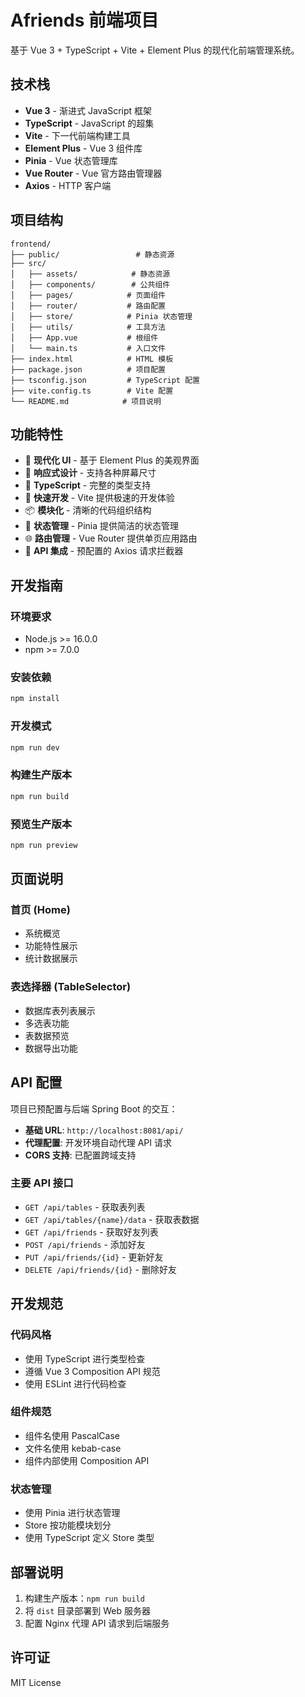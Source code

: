 # Afriends 前端项目

基于 Vue 3 + TypeScript + Vite + Element Plus 的现代化前端管理系统。

## 技术栈

- **Vue 3** - 渐进式 JavaScript 框架
- **TypeScript** - JavaScript 的超集
- **Vite** - 下一代前端构建工具
- **Element Plus** - Vue 3 组件库
- **Pinia** - Vue 状态管理库
- **Vue Router** - Vue 官方路由管理器
- **Axios** - HTTP 客户端

## 项目结构

```
frontend/
├── public/                 # 静态资源
├── src/
│   ├── assets/            # 静态资源
│   ├── components/        # 公共组件
│   ├── pages/            # 页面组件
│   ├── router/           # 路由配置
│   ├── store/            # Pinia 状态管理
│   ├── utils/            # 工具方法
│   ├── App.vue           # 根组件
│   └── main.ts           # 入口文件
├── index.html            # HTML 模板
├── package.json          # 项目配置
├── tsconfig.json         # TypeScript 配置
├── vite.config.ts        # Vite 配置
└── README.md            # 项目说明
```

## 功能特性

- 🎨 **现代化 UI** - 基于 Element Plus 的美观界面
- 📱 **响应式设计** - 支持各种屏幕尺寸
- 🔧 **TypeScript** - 完整的类型支持
- 🚀 **快速开发** - Vite 提供极速的开发体验
- 📦 **模块化** - 清晰的代码组织结构
- 🔄 **状态管理** - Pinia 提供简洁的状态管理
- 🌐 **路由管理** - Vue Router 提供单页应用路由
- 🔌 **API 集成** - 预配置的 Axios 请求拦截器

## 开发指南

### 环境要求

- Node.js >= 16.0.0
- npm >= 7.0.0

### 安装依赖

```bash
npm install
```

### 开发模式

```bash
npm run dev
```

### 构建生产版本

```bash
npm run build
```

### 预览生产版本

```bash
npm run preview
```

## 页面说明

### 首页 (Home)
- 系统概览
- 功能特性展示
- 统计数据展示

### 表选择器 (TableSelector)
- 数据库表列表展示
- 多选表功能
- 表数据预览
- 数据导出功能

## API 配置

项目已预配置与后端 Spring Boot 的交互：

- **基础 URL**: `http://localhost:8081/api/`
- **代理配置**: 开发环境自动代理 API 请求
- **CORS 支持**: 已配置跨域支持

### 主要 API 接口

- `GET /api/tables` - 获取表列表
- `GET /api/tables/{name}/data` - 获取表数据
- `GET /api/friends` - 获取好友列表
- `POST /api/friends` - 添加好友
- `PUT /api/friends/{id}` - 更新好友
- `DELETE /api/friends/{id}` - 删除好友

## 开发规范

### 代码风格
- 使用 TypeScript 进行类型检查
- 遵循 Vue 3 Composition API 规范
- 使用 ESLint 进行代码检查

### 组件规范
- 组件名使用 PascalCase
- 文件名使用 kebab-case
- 组件内部使用 Composition API

### 状态管理
- 使用 Pinia 进行状态管理
- Store 按功能模块划分
- 使用 TypeScript 定义 Store 类型

## 部署说明

1. 构建生产版本：`npm run build`
2. 将 `dist` 目录部署到 Web 服务器
3. 配置 Nginx 代理 API 请求到后端服务

## 许可证

MIT License
